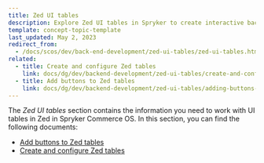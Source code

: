 ```yaml
---
title: Zed UI tables
description: Explore Zed UI tables in Spryker to create interactive backend interfaces. This guide provides insights into table configuration, data management, and customizing features.
template: concept-topic-template
last_updated: May 2, 2023
redirect_from:
  - /docs/scos/dev/back-end-development/zed-ui-tables/zed-ui-tables.html
related:
  - title: Create and configure Zed tables
    link: docs/dg/dev/backend-development/zed-ui-tables/create-and-configure-zed-tables.html
  - title: Add buttons to Zed tables
    link: docs/dg/dev/backend-development/zed-ui-tables/adding-buttons-to-zed-tables.html
---
```


The *Zed UI tables* section contains the information you need to work with UI tables in Zed in Spryker Commerce OS. In this section, you can find the following documents:
- [Add buttons to Zed tables](/docs/dg/dev/backend-development/zed-ui-tables/adding-buttons-to-zed-tables.html)
- [Create and configure Zed tables](/docs/dg/dev/backend-development/zed-ui-tables/create-and-configure-zed-tables.html)
